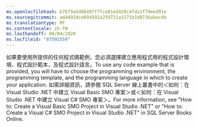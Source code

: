 ```yaml
---
ms.openlocfilehash: b7679a5d06497f7fce81ed420c4fda1f79eed91e
ms.sourcegitcommit: ad4d92dce894592a259721a1571b1d8736abacdb
ms.translationtype: MT
ms.contentlocale: zh-TW
ms.lasthandoff: 08/04/2020
ms.locfileid: "87592559"
---
```

<span data-ttu-id="3f09a-101">如果要使用所提供的任何程式碼範例，您必須選擇建立應用程式用的程式設計環境、程式設計範本，及程式設計語言。</span><span class="sxs-lookup"><span data-stu-id="3f09a-101">To use any code example that is provided, you will have to choose the programming environment, the programming template, and the programming language in which to create your application.</span></span> <span data-ttu-id="3f09a-102">如需詳細資訊，請參閱 SQL Server 線上叢書中的＜如何：在 Visual Studio .NET 中建立 Visual Basic SMO 專案＞或＜如何：在 Visual Studio .NET 中建立 Visual C\# SMO 專案＞。</span><span class="sxs-lookup"><span data-stu-id="3f09a-102">For more information, see "How to: Create a Visual Basic SMO Project in Visual Studio .NET" or "How to: Create a Visual C\# SMO Project in Visual Studio .NET" in SQL Server Books Online.</span></span>
